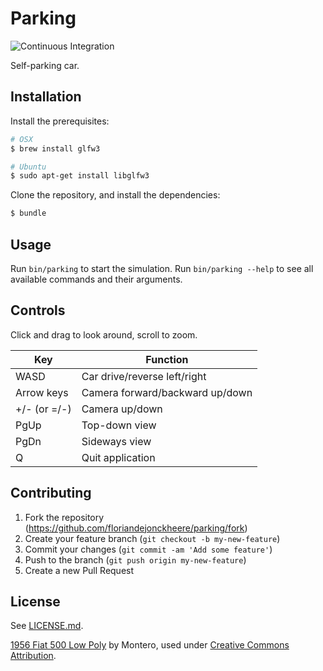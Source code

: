 # Parking

![Continuous Integration](https://github.com/floriandejonckheere/parking/workflows/Continuous%20Integration/badge.svg)

Self-parking car.

## Installation

Install the prerequisites:

```sh
# OSX
$ brew install glfw3

# Ubuntu
$ sudo apt-get install libglfw3
```
Clone the repository, and install the dependencies:

```sh
$ bundle
```

## Usage

Run `bin/parking` to start the simulation.
Run `bin/parking --help` to see all available commands and their arguments.

## Controls

Click and drag to look around, scroll to zoom.

| Key          | Function                        |
|--------------|---------------------------------|
| WASD         | Car drive/reverse left/right    |
| Arrow keys   | Camera forward/backward up/down |
| +/- (or =/-) | Camera up/down                  |
| PgUp         | Top-down view                   |
| PgDn         | Sideways view                   |
| Q            | Quit application                |

## Contributing

1. Fork the repository (<https://github.com/floriandejonckheere/parking/fork>)
2. Create your feature branch (`git checkout -b my-new-feature`)
3. Commit your changes (`git commit -am 'Add some feature'`)
4. Push to the branch (`git push origin my-new-feature`)
5. Create a new Pull Request

## License

See [LICENSE.md](LICENSE.md).

[1956 Fiat 500 Low Poly](https://skfb.ly/ooxzE) by Montero, used under [Creative Commons Attribution](http://creativecommons.org/licenses/by/4.0/).
